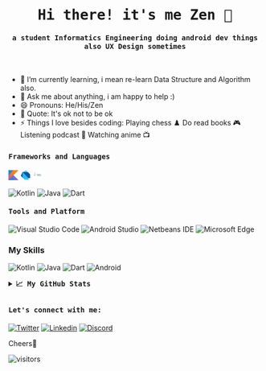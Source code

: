 ###


<p align="center"><h1 align="center"><samp>  Hi there! it's me Zen 👋 </samp></h1></p>
<p align="center"><h4 align="center"><samp> a student Informatics Engineering doing android dev things also UX Design sometimes </samp></h4></p><br>
<div>

<!--
- 🔭 I’m currently playing Chess also
-->
- 🌱 I’m currently learning, i mean re-learn Data Structure and Algorithm also.
- 💬 Ask me about anything, i am happy to help :)
- 😄 Pronouns: He/His/Zen
- 💬 Quote: It's ok not to be ok
- ⚡ Things I love besides coding:
      Playing chess ♟️
      Do read books 🎮
      Listening podcast 🎨
      Watching anime 📺

<h4><b><samp>Frameworks and Languages</samp></b></h4>

<code><img height="20" src="https://raw.githubusercontent.com/github/explore/80688e429a7d4ef2fca1e82350fe8e3517d3494d/topics/kotlin/kotlin.png"></code>
<code><img height="20" src="https://raw.githubusercontent.com/github/explore/80688e429a7d4ef2fca1e82350fe8e3517d3494d/topics/dart/dart.png"></code>
<code><img height="20" src="https://raw.githubusercontent.com/github/explore/80688e429a7d4ef2fca1e82350fe8e3517d3494d/topics/java/java.png"></code>

![Kotlin](https://img.shields.io/badge/Kotlin-47c5fb?style=flat-square&logo=kotlin&logoColor=white)
![Java](https://img.shields.io/badge/Java-ea2d2f?style=flat-square&logo=java&logoColor=ffffff)
![Dart](https://img.shields.io/badge/Dart-2bb7f6?style=flat-square&logo=dart&logoColor=white)

<h4><b><samp>Tools and Platform</samp></b></h4

![Visual Studio Code](https://img.shields.io/badge/Visual_Studio_Code-007ACC?style=flat-square&logo=Visual-Studio-Code&logoColor=white)
![Android Studio](https://img.shields.io/badge/Android_Studio-3DDC84?style=flat-square&logo=Android-Studio&logoColor=ffffff)
![Netbeans IDE](https://img.shields.io/badge/Netbeans-IDE-3DDC84?style=flat-square&logo=Netbeans-IDE&logoColor=ffffff)
![Microsoft Edge](https://img.shields.io/badge/Microsoft_Edge-0078D7?style=flat-square&logo=Microsoft-Edge&logoColor=white)

### My Skills

<p>
  <img alt="Kotlin" src="https://img.shields.io/badge/-Kotlin-347AB4?style=flat-square&logo=kotlin&logoColor=white" />
   <img alt="Java" src="https://img.shields.io/badge/-Java-347AB4?style=flat-square&logo=java&logoColor=white" />
  <img alt="Dart" src="https://img.shields.io/badge/-Dart-46a2f1?style=flat-square&logo=dart&logoColor=white" />
  <img alt="Android" src="https://img.shields.io/badge/-Android-AAC148?style=flat-square&logo=android&logoColor=white" />
</p>

<details>
  <summary><b><samp>📈 My GitHub Stats</samp></b></summary>
<br>
<p align="center"> <img align="center" src="https://github-readme-stats.vercel.app/api/top-langs/?username=loxave&hide_langs_below=1&&show_icons=true&title_color=08fdd8&icon_color=bb2acf&text_color=ffffff&bg_color=242424"/> <img align="center" src="https://github-readme-stats.vercel.app/api?username=loxave&&show_icons=true&title_color=08fdd8&icon_color=bb2acf&text_color=ffffff&bg_color=242424"/></p>
</details>

##
<h4><b><samp> Let's connect with me:</samp></b></h4>

[![Twitter](https://img.shields.io/badge/@zenpardosi_-1DA1F2?style=flat-square&logo=twitter&logoColor=white)](https://twitter.com/zenpardosi_)
[![Linkedin](https://img.shields.io/badge/zen-pardosi-7b79321aa/?style=flat-square&logo=Linkedin&logoColor=white)](https://www.linkedin.com/in/zen-pardosi-7b79321aa) 
[![Discord](https://img.shields.io/discord/574799330406432769.svg?label=&logo=discord&logoColor=ffffff&color=7389D8&labelColor=6A7EC2)](https://discord.gg/KV2G8B3)

Cheers:beers:

![visitors](https://visitor-badge.laobi.icu/badge?page_id=zenpardosi.zenpardosi)
